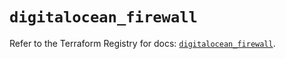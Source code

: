 # `digitalocean_firewall`

Refer to the Terraform Registry for docs: [`digitalocean_firewall`](https://registry.terraform.io/providers/digitalocean/digitalocean/2.39.0/docs/resources/firewall).
